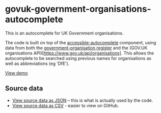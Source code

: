 # govuk-government-organisations-autocomplete

This is an autocomplete for UK Government organisations.

The code is built on top of the [accessible-autocomplete](https://github.com/alphagov/accessible-autocomplete) component, 
using data from both the [government-organisation register](https://government-organisation.register.gov.uk) and the 
(GOV.UK organisations API)[https://www.gov.uk/api/organisations]. This allows the autocomplete to be searched using 
previous names for organisations as well as abbreviations (eg 'DfE').

[View demo](/examples)

## Source data

* [View source data as JSON](data.json) – this is what is actually used by the code.
* [View source data as CSV](data.csv) - easier to view on GitHub.

